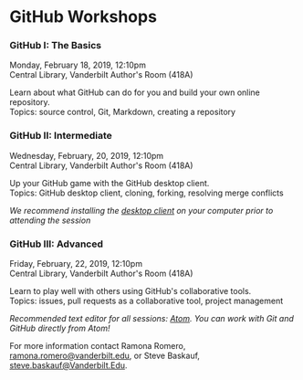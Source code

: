 # GitHub Workshops



### GitHub I: The Basics
Monday, February 18, 2019, 12:10pm   
Central Library, Vanderbilt Author's Room (418A)

Learn about what GitHub can do for you and build your own online repository.   
Topics: source control, Git, Markdown, creating a repository


### GitHub II:  Intermediate
Wednesday, February, 20, 2019, 12:10pm   
Central Library, Vanderbilt Author's Room (418A)

Up your GitHub game with the GitHub desktop client.   
Topics: GitHub desktop client, cloning, forking, resolving merge conflicts   

*We recommend installing the [desktop client](https://desktop.github.com/) on your computer prior to attending the session*


### GitHub III:  Advanced
Friday, February, 22, 2019, 12:10pm   
Central Library, Vanderbilt Author's Room (418A)

Learn to play well with others using GitHub's collaborative tools.   
Topics: issues, pull requests as a collaborative tool, project management 


*Recommended text editor for all sessions: [Atom](https://atom.io/).  You can work with Git and GitHub directly from Atom!*

For more information contact Ramona Romero, <ramona.romero@vanderbilt.edu>, or Steve Baskauf, <steve.baskauf@Vanderbilt.Edu>.
